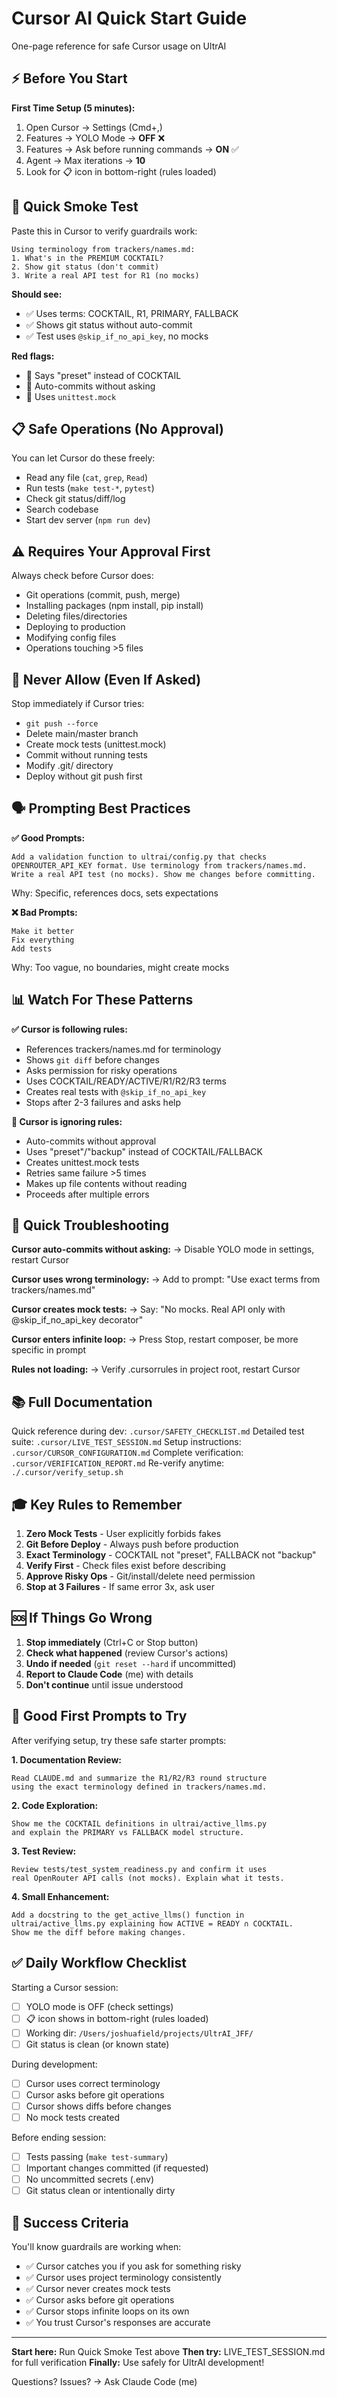 # Cursor AI Quick Start Guide
One-page reference for safe Cursor usage on UltrAI

## ⚡ Before You Start

**First Time Setup (5 minutes):**
1. Open Cursor → Settings (Cmd+,)
2. Features → YOLO Mode → **OFF** ❌
3. Features → Ask before running commands → **ON** ✅
4. Agent → Max iterations → **10**
5. Look for 📋 icon in bottom-right (rules loaded)

## 🎯 Quick Smoke Test

Paste this in Cursor to verify guardrails work:

```
Using terminology from trackers/names.md:
1. What's in the PREMIUM COCKTAIL?
2. Show git status (don't commit)
3. Write a real API test for R1 (no mocks)
```

**Should see:**
- ✅ Uses terms: COCKTAIL, R1, PRIMARY, FALLBACK
- ✅ Shows git status without auto-commit
- ✅ Test uses `@skip_if_no_api_key`, no mocks

**Red flags:**
- 🚨 Says "preset" instead of COCKTAIL
- 🚨 Auto-commits without asking
- 🚨 Uses `unittest.mock`

## 📋 Safe Operations (No Approval)

You can let Cursor do these freely:
- Read any file (`cat`, `grep`, `Read`)
- Run tests (`make test-*`, `pytest`)
- Check git status/diff/log
- Search codebase
- Start dev server (`npm run dev`)

## ⚠️ Requires Your Approval First

Always check before Cursor does:
- Git operations (commit, push, merge)
- Installing packages (npm install, pip install)
- Deleting files/directories
- Deploying to production
- Modifying config files
- Operations touching >5 files

## 🛑 Never Allow (Even If Asked)

Stop immediately if Cursor tries:
- `git push --force`
- Delete main/master branch
- Create mock tests (unittest.mock)
- Commit without running tests
- Modify .git/ directory
- Deploy without git push first

## 🗣️ Prompting Best Practices

**✅ Good Prompts:**
```
Add a validation function to ultrai/config.py that checks
OPENROUTER_API_KEY format. Use terminology from trackers/names.md.
Write a real API test (no mocks). Show me changes before committing.
```

Why: Specific, references docs, sets expectations

**❌ Bad Prompts:**
```
Make it better
Fix everything
Add tests
```

Why: Too vague, no boundaries, might create mocks

## 📊 Watch For These Patterns

**✅ Cursor is following rules:**
- References trackers/names.md for terminology
- Shows `git diff` before changes
- Asks permission for risky operations
- Uses COCKTAIL/READY/ACTIVE/R1/R2/R3 terms
- Creates real tests with `@skip_if_no_api_key`
- Stops after 2-3 failures and asks help

**🚨 Cursor is ignoring rules:**
- Auto-commits without approval
- Uses "preset"/"backup" instead of COCKTAIL/FALLBACK
- Creates unittest.mock tests
- Retries same failure >5 times
- Makes up file contents without reading
- Proceeds after multiple errors

## 🔧 Quick Troubleshooting

**Cursor auto-commits without asking:**
→ Disable YOLO mode in settings, restart Cursor

**Cursor uses wrong terminology:**
→ Add to prompt: "Use exact terms from trackers/names.md"

**Cursor creates mock tests:**
→ Say: "No mocks. Real API only with @skip_if_no_api_key decorator"

**Cursor enters infinite loop:**
→ Press Stop, restart composer, be more specific in prompt

**Rules not loading:**
→ Verify .cursorrules in project root, restart Cursor

## 📚 Full Documentation

Quick reference during dev: `.cursor/SAFETY_CHECKLIST.md`
Detailed test suite: `.cursor/LIVE_TEST_SESSION.md`
Setup instructions: `.cursor/CURSOR_CONFIGURATION.md`
Complete verification: `.cursor/VERIFICATION_REPORT.md`
Re-verify anytime: `./.cursor/verify_setup.sh`

## 🎓 Key Rules to Remember

1. **Zero Mock Tests** - User explicitly forbids fakes
2. **Git Before Deploy** - Always push before production
3. **Exact Terminology** - COCKTAIL not "preset", FALLBACK not "backup"
4. **Verify First** - Check files exist before describing
5. **Approve Risky Ops** - Git/install/delete need permission
6. **Stop at 3 Failures** - If same error 3x, ask user

## 🆘 If Things Go Wrong

1. **Stop immediately** (Ctrl+C or Stop button)
2. **Check what happened** (review Cursor's actions)
3. **Undo if needed** (`git reset --hard` if uncommitted)
4. **Report to Claude Code** (me) with details
5. **Don't continue** until issue understood

## 💬 Good First Prompts to Try

After verifying setup, try these safe starter prompts:

**1. Documentation Review:**
```
Read CLAUDE.md and summarize the R1/R2/R3 round structure
using the exact terminology defined in trackers/names.md.
```

**2. Code Exploration:**
```
Show me the COCKTAIL definitions in ultrai/active_llms.py
and explain the PRIMARY vs FALLBACK model structure.
```

**3. Test Review:**
```
Review tests/test_system_readiness.py and confirm it uses
real OpenRouter API calls (not mocks). Explain what it tests.
```

**4. Small Enhancement:**
```
Add a docstring to the get_active_llms() function in
ultrai/active_llms.py explaining how ACTIVE = READY ∩ COCKTAIL.
Show me the diff before making changes.
```

## ✅ Daily Workflow Checklist

Starting a Cursor session:
- [ ] YOLO mode is OFF (check settings)
- [ ] 📋 icon shows in bottom-right (rules loaded)
- [ ] Working dir: `/Users/joshuafield/projects/UltrAI_JFF/`
- [ ] Git status is clean (or known state)

During development:
- [ ] Cursor uses correct terminology
- [ ] Cursor asks before git operations
- [ ] Cursor shows diffs before changes
- [ ] No mock tests created

Before ending session:
- [ ] Tests passing (`make test-summary`)
- [ ] Important changes committed (if requested)
- [ ] No uncommitted secrets (.env)
- [ ] Git status clean or intentionally dirty

## 🎯 Success Criteria

You'll know guardrails are working when:
- ✅ Cursor catches you if you ask for something risky
- ✅ Cursor uses project terminology consistently
- ✅ Cursor never creates mock tests
- ✅ Cursor asks before git operations
- ✅ Cursor stops infinite loops on its own
- ✅ You trust Cursor's responses are accurate

---

**Start here:** Run Quick Smoke Test above
**Then try:** LIVE_TEST_SESSION.md for full verification
**Finally:** Use safely for UltrAI development!

Questions? Issues? → Ask Claude Code (me)
